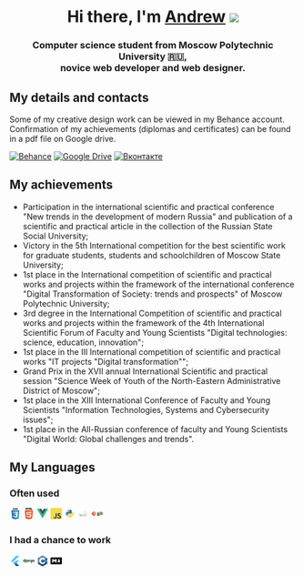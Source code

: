 <h1 align="center">Hi there, I'm <a href="https://vk.com/andkiv" target="_blank">Andrew</a> 
<img src="https://github.com/blackcater/blackcater/raw/main/images/Hi.gif" height="32"/></h1>
<h3 align="center">Computer science student from Moscow Polytechnic University 🇷🇺,<br>novice web developer and web designer.</h3>
<div>
<div>
<h2>My details and contacts</h2>
<p>
  Some of my creative design work can be viewed in my Behance account.<br>
  Confirmation of my achievements (diplomas and certificates) can be found in a pdf file on Google drive.
</p>

<a href="https://www.behance.net/kiverin03fb9c" target="_blank"> ![Behance](https://img.shields.io/badge/Behance-1769ff?style=for-the-badge&logo=behance&logoColor=white)</a>
<a href="https://drive.google.com/file/d/1p2kQMqwHv0OHGytUJWbNDd8EU5nMkPN2/view?usp=sharing" target="_blank">![Google Drive](https://img.shields.io/badge/Google%20Drive-4285F4?style=for-the-badge&logo=googledrive&logoColor=white)</a>
<a href="https://vk.com/andkiv" target="_blank"><img src="https://img.shields.io/badge/Вконтакте-%231877F2.svg?&style=for-the-badge&logo=vk&logoColor=white&color=071A2C" alt="Вконтакте"/></a>
</div>
<div>

</div>
<div>

<h2>My achievements</h2>
<ul>
  <li>
    Participation in the international scientific and practical conference "New trends in the development of modern Russia" and publication of a scientific and practical article in the collection of the Russian State Social University;
  </li>
  <li>
    Victory in the 5th International competition for the best scientific work for graduate students, students and schoolchildren of Moscow State University;
  </li>
  <li>
    1st place in the International competition of scientific and practical works and projects within the framework of the international conference "Digital Transformation of Society: trends and prospects" of Moscow Polytechnic University;
  </li>
  <li>
    3rd degree in the International Competition of scientific and practical works and projects within the framework of the 4th International Scientific Forum of Faculty and Young Scientists "Digital technologies: science, education, innovation";
  </li>
  <li>
    1st place in the III International competition of scientific and practical works "IT projects "Digital transformation"";
  </li>
  <li>
    Grand Prix in the XVII annual International Scientific and practical session "Science Week of Youth of the North-Eastern Administrative District of Moscow";
  </li>
  <li>
    1st place in the XIII International Conference of Faculty and Young Scientists "Information Technologies, Systems and Cybersecurity issues";
  </li>
  <li>
    1st place in the All-Russian conference of faculty and Young Scientists "Digital World: Global challenges and trends".
  </li>
</ul>
<h2>My Languages</h2>
<h3>Often used</h3>
<code><img height="20" src="https://raw.githubusercontent.com/github/explore/80688e429a7d4ef2fca1e82350fe8e3517d3494d/topics/css/css.png"></code>
<code><img height="20" src="https://raw.githubusercontent.com/github/explore/80688e429a7d4ef2fca1e82350fe8e3517d3494d/topics/html/html.png"></code>
<code><img height="20" src="https://raw.githubusercontent.com/github/explore/80688e429a7d4ef2fca1e82350fe8e3517d3494d/topics/vue/vue.png"></code>
<code><img height="20" src="https://raw.githubusercontent.com/github/explore/80688e429a7d4ef2fca1e82350fe8e3517d3494d/topics/javascript/javascript.png"></code>
<code><img height="20" src="https://raw.githubusercontent.com/github/explore/80688e429a7d4ef2fca1e82350fe8e3517d3494d/topics/python/python.png"></code>
<code><img height="20" src="https://raw.githubusercontent.com/github/explore/80688e429a7d4ef2fca1e82350fe8e3517d3494d/topics/mysql/mysql.png"></code>
<code><img height="20" src="https://raw.githubusercontent.com/github/explore/80688e429a7d4ef2fca1e82350fe8e3517d3494d/topics/git/git.png"></code>
<h3>I had a chance to work</h3>
<code><img height="20" src="https://raw.githubusercontent.com/github/explore/80688e429a7d4ef2fca1e82350fe8e3517d3494d/topics/flutter/flutter.png"></code>
<code><img height="20" src="https://raw.githubusercontent.com/github/explore/80688e429a7d4ef2fca1e82350fe8e3517d3494d/topics/django/django.png"></code>
<code><img height="20" src="https://raw.githubusercontent.com/github/explore/80688e429a7d4ef2fca1e82350fe8e3517d3494d/topics/cpp/cpp.png"></code>
<code><img height="20" src="https://raw.githubusercontent.com/github/explore/80688e429a7d4ef2fca1e82350fe8e3517d3494d/topics/markdown/markdown.png"></code>
